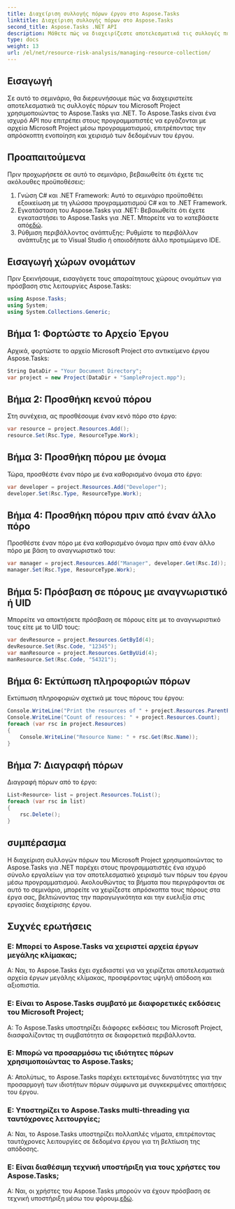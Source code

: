 ```yaml
---
title: Διαχείριση συλλογής πόρων έργου στο Aspose.Tasks
linktitle: Διαχείριση συλλογής πόρων στο Aspose.Tasks
second_title: Aspose.Tasks .NET API
description: Μάθετε πώς να διαχειρίζεστε αποτελεσματικά τις συλλογές πόρων του Microsoft Project στο .NET χρησιμοποιώντας το Aspose.Tasks API. Αυξήστε την παραγωγικότητα και την ευελιξία.
type: docs
weight: 13
url: /el/net/resource-risk-analysis/managing-resource-collection/
---
```

## Εισαγωγή
Σε αυτό το σεμινάριο, θα διερευνήσουμε πώς να διαχειριστείτε αποτελεσματικά τις συλλογές πόρων του Microsoft Project χρησιμοποιώντας το Aspose.Tasks για .NET. Το Aspose.Tasks είναι ένα ισχυρό API που επιτρέπει στους προγραμματιστές να εργάζονται με αρχεία Microsoft Project μέσω προγραμματισμού, επιτρέποντας την απρόσκοπτη ενοποίηση και χειρισμό των δεδομένων του έργου.
## Προαπαιτούμενα
Πριν προχωρήσετε σε αυτό το σεμινάριο, βεβαιωθείτε ότι έχετε τις ακόλουθες προϋποθέσεις:
1. Γνώση C# και .NET Framework: Αυτό το σεμινάριο προϋποθέτει εξοικείωση με τη γλώσσα προγραμματισμού C# και το .NET Framework.
2. Εγκατάσταση του Aspose.Tasks για .NET: Βεβαιωθείτε ότι έχετε εγκαταστήσει το Aspose.Tasks για .NET. Μπορείτε να το κατεβάσετε από[εδώ](https://releases.aspose.com/tasks/net/).
3. Ρύθμιση περιβάλλοντος ανάπτυξης: Ρυθμίστε το περιβάλλον ανάπτυξης με το Visual Studio ή οποιοδήποτε άλλο προτιμώμενο IDE.

## Εισαγωγή χώρων ονομάτων
Πριν ξεκινήσουμε, εισαγάγετε τους απαραίτητους χώρους ονομάτων για πρόσβαση στις λειτουργίες Aspose.Tasks:
```csharp
using Aspose.Tasks;
using System;
using System.Collections.Generic;


```

## Βήμα 1: Φορτώστε το Αρχείο Έργου
Αρχικά, φορτώστε το αρχείο Microsoft Project στο αντικείμενο έργου Aspose.Tasks:
```csharp
String DataDir = "Your Document Directory";
var project = new Project(DataDir + "SampleProject.mpp");
```
## Βήμα 2: Προσθήκη κενού πόρου
Στη συνέχεια, ας προσθέσουμε έναν κενό πόρο στο έργο:
```csharp
var resource = project.Resources.Add();
resource.Set(Rsc.Type, ResourceType.Work);
```
## Βήμα 3: Προσθήκη πόρου με όνομα
Τώρα, προσθέστε έναν πόρο με ένα καθορισμένο όνομα στο έργο:
```csharp
var developer = project.Resources.Add("Developer");
developer.Set(Rsc.Type, ResourceType.Work);
```
## Βήμα 4: Προσθήκη πόρου πριν από έναν άλλο πόρο
Προσθέστε έναν πόρο με ένα καθορισμένο όνομα πριν από έναν άλλο πόρο με βάση το αναγνωριστικό του:
```csharp
var manager = project.Resources.Add("Manager", developer.Get(Rsc.Id));
manager.Set(Rsc.Type, ResourceType.Work);
```
## Βήμα 5: Πρόσβαση σε πόρους με αναγνωριστικό ή UID
Μπορείτε να αποκτήσετε πρόσβαση σε πόρους είτε με το αναγνωριστικό τους είτε με το UID τους:
```csharp
var devResource = project.Resources.GetById(4);
devResource.Set(Rsc.Code, "12345");
var manResource = project.Resources.GetByUid(4);
manResource.Set(Rsc.Code, "54321");
```
## Βήμα 6: Εκτύπωση πληροφοριών πόρων
Εκτύπωση πληροφοριών σχετικά με τους πόρους του έργου:
```csharp
Console.WriteLine("Print the resources of " + project.Resources.ParentProject.Get(Prj.Name) + " project.");
Console.WriteLine("Count of resources: " + project.Resources.Count);
foreach (var rsc in project.Resources)
{
    Console.WriteLine("Resource Name: " + rsc.Get(Rsc.Name));
}
```
## Βήμα 7: Διαγραφή πόρων
Διαγραφή πόρων από το έργο:
```csharp
List<Resource> list = project.Resources.ToList();
foreach (var rsc in list)
{
    rsc.Delete();
}
```

## συμπέρασμα
Η διαχείριση συλλογών πόρων του Microsoft Project χρησιμοποιώντας το Aspose.Tasks για .NET παρέχει στους προγραμματιστές ένα ισχυρό σύνολο εργαλείων για τον αποτελεσματικό χειρισμό των πόρων του έργου μέσω προγραμματισμού. Ακολουθώντας τα βήματα που περιγράφονται σε αυτό το σεμινάριο, μπορείτε να χειρίζεστε απρόσκοπτα τους πόρους στα έργα σας, βελτιώνοντας την παραγωγικότητα και την ευελιξία στις εργασίες διαχείρισης έργου.
## Συχνές ερωτήσεις
### Ε: Μπορεί το Aspose.Tasks να χειριστεί αρχεία έργων μεγάλης κλίμακας;

Α: Ναι, το Aspose.Tasks έχει σχεδιαστεί για να χειρίζεται αποτελεσματικά αρχεία έργων μεγάλης κλίμακας, προσφέροντας υψηλή απόδοση και αξιοπιστία.

### Ε: Είναι το Aspose.Tasks συμβατό με διαφορετικές εκδόσεις του Microsoft Project;

Α: Το Aspose.Tasks υποστηρίζει διάφορες εκδόσεις του Microsoft Project, διασφαλίζοντας τη συμβατότητα σε διαφορετικά περιβάλλοντα.

### Ε: Μπορώ να προσαρμόσω τις ιδιότητες πόρων χρησιμοποιώντας το Aspose.Tasks;

Α: Απολύτως, το Aspose.Tasks παρέχει εκτεταμένες δυνατότητες για την προσαρμογή των ιδιοτήτων πόρων σύμφωνα με συγκεκριμένες απαιτήσεις του έργου.

### Ε: Υποστηρίζει το Aspose.Tasks multi-threading για ταυτόχρονες λειτουργίες;

Α: Ναι, το Aspose.Tasks υποστηρίζει πολλαπλές νήματα, επιτρέποντας ταυτόχρονες λειτουργίες σε δεδομένα έργου για τη βελτίωση της απόδοσης.

### Ε: Είναι διαθέσιμη τεχνική υποστήριξη για τους χρήστες του Aspose.Tasks;

 Α: Ναι, οι χρήστες του Aspose.Tasks μπορούν να έχουν πρόσβαση σε τεχνική υποστήριξη μέσω του φόρουμ.[εδώ](https://forum.aspose.com/c/tasks/15).